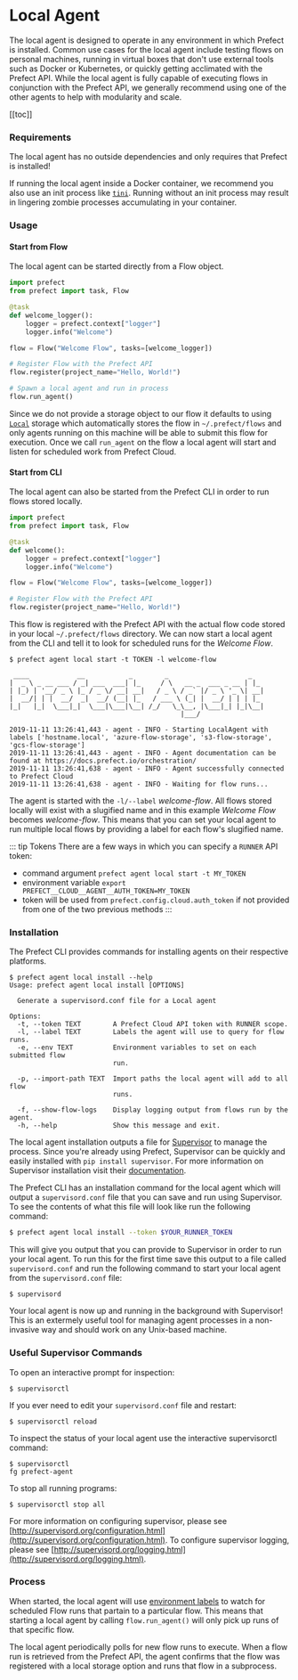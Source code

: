 # Local Agent

The local agent is designed to operate in any environment in which Prefect is installed. Common use cases for the local agent include testing flows on personal machines, running in virtual boxes that don't use external tools such as Docker or Kubernetes, or quickly getting acclimated with the Prefect API. While the local agent is fully capable of executing flows in conjunction with the Prefect API, we generally recommend using one of the other agents to help with modularity and scale.

[[toc]]

### Requirements

The local agent has no outside dependencies and only requires that Prefect is installed!

If running the local agent inside a Docker container, we recommend you also use
an init process like [`tini`](https://github.com/krallin/tini). Running without
an init process may result in lingering zombie processes accumulating in your
container.

### Usage

#### Start from Flow

The local agent can be started directly from a Flow object.

```python
import prefect
from prefect import task, Flow

@task
def welcome_logger():
    logger = prefect.context["logger"]
    logger.info("Welcome")

flow = Flow("Welcome Flow", tasks=[welcome_logger])

# Register Flow with the Prefect API
flow.register(project_name="Hello, World!")

# Spawn a local agent and run in process
flow.run_agent()

```

Since we do not provide a storage object to our flow it defaults to using [`Local`](/api/latest/environments/storage.html#local) storage which automatically stores the flow in `~/.prefect/flows` and only agents running on this machine will be able to submit this flow for execution. Once we call `run_agent` on the flow a local agent will start and listen for scheduled work from Prefect Cloud.

#### Start from CLI

The local agent can also be started from the Prefect CLI in order to run flows stored locally.

```python
import prefect
from prefect import task, Flow

@task
def welcome():
    logger = prefect.context["logger"]
    logger.info("Welcome")

flow = Flow("Welcome Flow", tasks=[welcome_logger])

# Register Flow with the Prefect API
flow.register(project_name="Hello, World!")
```

This flow is registered with the Prefect API with the actual flow code stored in your local `~/.prefect/flows` directory. We can now start a local agent from the CLI and tell it to look for scheduled runs for the _Welcome Flow_.

```
$ prefect agent local start -t TOKEN -l welcome-flow

 ____            __           _        _                    _
|  _ \ _ __ ___ / _| ___  ___| |_     / \   __ _  ___ _ __ | |_
| |_) | '__/ _ \ |_ / _ \/ __| __|   / _ \ / _` |/ _ \ '_ \| __|
|  __/| | |  __/  _|  __/ (__| |_   / ___ \ (_| |  __/ | | | |_
|_|   |_|  \___|_|  \___|\___|\__| /_/   \_\__, |\___|_| |_|\__|
                                           |___/

2019-11-11 13:26:41,443 - agent - INFO - Starting LocalAgent with labels ['hostname.local', 'azure-flow-storage', 's3-flow-storage', 'gcs-flow-storage']
2019-11-11 13:26:41,443 - agent - INFO - Agent documentation can be found at https://docs.prefect.io/orchestration/
2019-11-11 13:26:41,638 - agent - INFO - Agent successfully connected to Prefect Cloud
2019-11-11 13:26:41,638 - agent - INFO - Waiting for flow runs...
```

The agent is started with the `-l/--label` _welcome-flow_. All flows stored locally will exist with a slugified name and in this example _Welcome Flow_ becomes _welcome-flow_. This means that you can set your local agent to run multiple local flows by providing a label for each flow's slugified name.

::: tip Tokens <Badge text="Cloud"/>
There are a few ways in which you can specify a `RUNNER` API token:

- command argument `prefect agent local start -t MY_TOKEN`
- environment variable `export PREFECT__CLOUD__AGENT__AUTH_TOKEN=MY_TOKEN`
- token will be used from `prefect.config.cloud.auth_token` if not provided from one of the two previous methods
  :::

### Installation

The Prefect CLI provides commands for installing agents on their respective platforms.

```
$ prefect agent local install --help
Usage: prefect agent local install [OPTIONS]

  Generate a supervisord.conf file for a Local agent

Options:
  -t, --token TEXT        A Prefect Cloud API token with RUNNER scope.
  -l, --label TEXT        Labels the agent will use to query for flow runs.
  -e, --env TEXT          Environment variables to set on each submitted flow
                          run.

  -p, --import-path TEXT  Import paths the local agent will add to all flow
                          runs.

  -f, --show-flow-logs    Display logging output from flows run by the agent.
  -h, --help              Show this message and exit.
```

The local agent installation outputs a file for [Supervisor](http://supervisord.org/installing.html) to manage the process. Since you're already using Prefect, Supervisor can be quickly and easily installed with `pip install supervisor`. For more information on Supervisor installation visit their [documentation](http://supervisord.org/installing.html).

The Prefect CLI has an installation command for the local agent which will output a `supervisord.conf` file that you can save and run using Supervisor. To see the contents of what this file will look like run the following command:

```bash
$ prefect agent local install --token $YOUR_RUNNER_TOKEN
```

This will give you output that you can provide to Supervisor in order to run your local agent. To run this for the first time save this output to a file called `supervisord.conf` and run the following command to start your local agent from the `supervisord.conf` file:

```
$ supervisord
```

Your local agent is now up and running in the background with Supervisor! This is an extermely useful tool for managing agent processes in a non-invasive way and should work on any Unix-based machine.

### Useful Supervisor Commands

To open an interactive prompt for inspection:

```
$ supervisorctl
```

If you ever need to edit your `supervisord.conf` file and restart:

```
$ supervisorctl reload
```

To inspect the status of your local agent use the interactive supervisorctl command:

```
$ supervisorctl
fg prefect-agent
```

To stop all running programs:

```
$ supervisorctl stop all
```

For more information on configuring supervisor, please see [http://supervisord.org/configuration.html](http://supervisord.org/configuration.html). To configure supervisor logging, please see [http://supervisord.org/logging.html](http://supervisord.org/logging.html).

### Process

When started, the local agent will use [environment labels](/orchestration/execution/overview.html#environments) to watch for scheduled Flow runs that partain to a particular flow. This means that starting a local agent by calling `flow.run_agent()` will only pick up runs of that specific flow.

The local agent periodically polls for new flow runs to execute. When a flow run is retrieved from the Prefect API, the agent confirms that the flow was registered with a local storage option and runs that flow in a subprocess.
